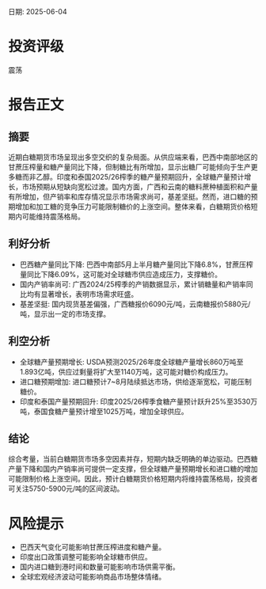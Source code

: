 
日期: 2025-06-04

# 投资评级

震荡

# 报告正文

## 摘要

近期白糖期货市场呈现出多空交织的复杂局面。从供应端来看，巴西中南部地区的甘蔗压榨量和糖产量同比下降，但制糖比有所增加，显示出糖厂可能倾向于生产更多糖而非乙醇。印度和泰国2025/26榨季的糖产量预期回升，全球糖产量预计增长，市场预期从短缺向宽松过渡。国内方面，广西和云南的糖料蔗种植面积和产量有所增加，但产销率和库存情况显示市场需求尚可，基差坚挺。然而，进口糖的预期增加和加工糖的竞争压力可能限制糖价的上涨空间。整体来看，白糖期货价格短期内可能维持震荡格局。

## 利好分析

* 巴西糖产量同比下降: 巴西中南部5月上半月糖产量同比下降6.8%，甘蔗压榨量同比下降6.09%，这可能对全球糖市供应造成压力，支撑糖价。
* 国内产销率尚可: 广西2024/25榨季的产销数据显示，累计销糖量和产销率同比均有显著增长，表明市场需求旺盛。
* 基差坚挺: 国内现货基差偏强，广西糖报价6090元/吨，云南糖报价5880元/吨，显示出一定的市场支撑。

## 利空分析

* 全球糖产量预期增长: USDA预测2025/26年度全球糖产量增长860万吨至1.893亿吨，供应过剩量将扩大至1140万吨，这可能对糖价构成压力。
* 进口糖预期增加: 进口糖预计7~8月陆续抵达市场，供给逐渐宽松，可能压制糖价。
* 印度和泰国产量预期回升: 印度2025/26榨季食糖产量预计跃升25%至3530万吨，泰国食糖产量预计增至1025万吨，增加全球供应。

## 结论

综合考量，当前白糖期货市场多空因素并存，短期内缺乏明确的单边驱动。巴西糖产量下降和国内产销率尚可提供一定支撑，但全球糖产量预期增长和进口糖的增加可能限制价格上涨空间。因此，预计白糖期货价格短期内将维持震荡格局，投资者可关注5750-5900元/吨的区间波动。

# 风险提示

* 巴西天气变化可能影响甘蔗压榨进度和糖产量。
* 印度出口政策调整可能影响全球糖市供应。
* 国内进口糖到港时间和数量可能影响市场供需平衡。
* 全球宏观经济波动可能影响商品市场整体情绪。
